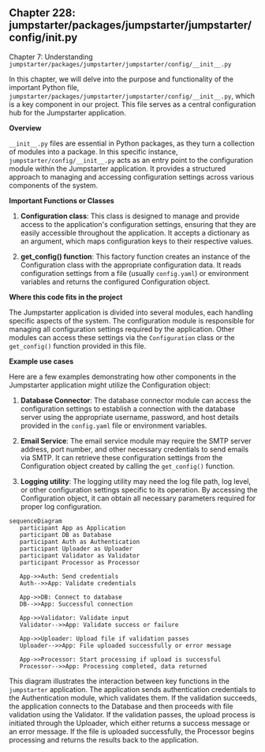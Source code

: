 ## Chapter 228: jumpstarter/packages/jumpstarter/jumpstarter/config/__init__.py

 Chapter 7: Understanding `jumpstarter/packages/jumpstarter/jumpstarter/config/__init__.py`

In this chapter, we will delve into the purpose and functionality of the important Python file, `jumpstarter/packages/jumpstarter/jumpstarter/config/__init__.py`, which is a key component in our project. This file serves as a central configuration hub for the Jumpstarter application.

**Overview**

`__init__.py` files are essential in Python packages, as they turn a collection of modules into a package. In this specific instance, `jumpstarter/config/__init__.py` acts as an entry point to the configuration module within the Jumpstarter application. It provides a structured approach to managing and accessing configuration settings across various components of the system.

**Important Functions or Classes**

1. **Configuration class**: This class is designed to manage and provide access to the application's configuration settings, ensuring that they are easily accessible throughout the application. It accepts a dictionary as an argument, which maps configuration keys to their respective values.

2. **get_config() function**: This factory function creates an instance of the Configuration class with the appropriate configuration data. It reads configuration settings from a file (usually `config.yaml`) or environment variables and returns the configured Configuration object.

**Where this code fits in the project**

The Jumpstarter application is divided into several modules, each handling specific aspects of the system. The configuration module is responsible for managing all configuration settings required by the application. Other modules can access these settings via the `Configuration` class or the `get_config()` function provided in this file.

**Example use cases**

Here are a few examples demonstrating how other components in the Jumpstarter application might utilize the Configuration object:

1. **Database Connector**: The database connector module can access the configuration settings to establish a connection with the database server using the appropriate username, password, and host details provided in the `config.yaml` file or environment variables.

2. **Email Service**: The email service module may require the SMTP server address, port number, and other necessary credentials to send emails via SMTP. It can retrieve these configuration settings from the Configuration object created by calling the `get_config()` function.

3. **Logging utility**: The logging utility may need the log file path, log level, or other configuration settings specific to its operation. By accessing the Configuration object, it can obtain all necessary parameters required for proper log configuration.

 ```mermaid
sequenceDiagram
    participant App as Application
    participant DB as Database
    participant Auth as Authentication
    participant Uploader as Uploader
    participant Validator as Validator
    participant Processor as Processor

    App->>Auth: Send credentials
    Auth-->>App: Validate credentials

    App->>DB: Connect to database
    DB-->>App: Successful connection

    App->>Validator: Validate input
    Validator-->>App: Validate success or failure

    App->>Uploader: Upload file if validation passes
    Uploader-->>App: File uploaded successfully or error message

    App->>Processor: Start processing if upload is successful
    Processor-->>App: Processing completed, data returned
```
This diagram illustrates the interaction between key functions in the `jumpstarter` application. The application sends authentication credentials to the Authentication module, which validates them. If the validation succeeds, the application connects to the Database and then proceeds with file validation using the Validator. If the validation passes, the upload process is initiated through the Uploader, which either returns a success message or an error message. If the file is uploaded successfully, the Processor begins processing and returns the results back to the application.